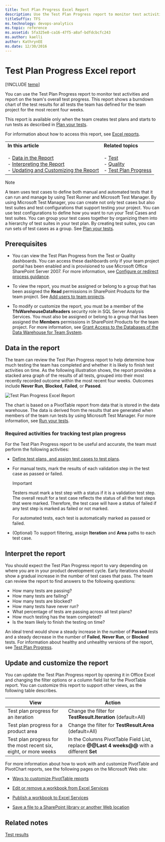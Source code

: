 ```yaml
---
title: Test Plan Progress Excel Report  
description: Use the Test Plan Progress report to monitor test activities and report on the team's overall test progress.
titleSuffix: TFS
ms.technology: devops-analytics
ms.topic: reference
ms.assetid: 5fa325e8-ca16-47f5-a8af-bdfdcbcfc243
ms.author: kaelli
author: KathrynEE
ms.date: 12/30/2016
---
```


# Test Plan Progress Excel report

[!INCLUDE [temp](../includes/tfs-sharepoint-version.md)]

You can use the Test Plan Progress report to monitor test activities and report on the team's overall test progress. This report shows a burndown chart of the test results for all tests the team has defined for the team project for the most recent four weeks.

This report is available only when the team creates test plans and starts to run tests as described in [Plan your tests](../../test/create-test-cases.md).

For information about how to access this report, see [Excel reports](excel-reports.md).

|                                                                                                                                                                       |                                                                                                                                                                                                                                                    |
| --------------------------------------------------------------------------------------------------------------------------------------------------------------------- | -------------------------------------------------------------------------------------------------------------------------------------------------------------------------------------------------------------------------------------------------- |
| **In this article**<br /><br /> - [Data in the Report](#Data)<br />- [Interpreting the Report](#Interpreting)<br />- [Updating and Customizing the Report](#Updating) | **Related topics**<br /><br /> - [Test](../sharepoint-dashboards/test-dashboard-agile-cmmi.md)<br />- [Quality](../sharepoint-dashboards/quality-dashboard-agile-cmmi.md)<br />- [Test Plan Progress](../sql-reports/test-plan-progress-report.md) |

> [!NOTE]
> A team uses test cases to define both manual and automated tests that it can run and manage by using Test Runner and Microsoft Test Manager. By using Microsoft Test Manager, you can create not only test cases but also test suites and test configurations that support testing your project. You can use test configurations to define how you want to run your Test Cases and test suites. You can group your test cases together by organizing them into a hierarchy of test suites in your test plan. By creating test suites, you can run sets of test cases as a group. See [Plan your tests](../../test/create-test-cases.md).

## Prerequisites

* You can view the Test Plan Progress from the Test or Quality dashboards. You can access these dashboards only if your team project portal has been enabled and is provisioned to use Microsoft Office SharePoint Server 2007. For more information, see [Configure or redirect process guidance](../../project/configure-or-redirect-process-guidance.md).

* To view the report, you must be assigned or belong to a group that has been assigned the **Read** permissions in SharePoint Products for the team project. See [Add users to team projects](../../organizations/security/add-users-team-project.md).

* To modify or customize the report, you must be a member of the **TfsWarehouseDataReaders** security role in SQL Server Analysis Services. You must also be assigned or belong to a group that has been assigned the **Members** permissions in SharePoint Products for the team project. For more information, see [Grant Access to the Databases of the Data Warehouse for Team System](../admin/grant-permissions-to-reports.md).

<a name="Data"></a>

## Data in the report

The team can review the Test Plan Progress report to help determine how much testing the team has completed and whether it is likely to finish test activities on time. As the following illustration shows, the report provides a stacked area graph of the results of all tests, grouped into their most recently recorded outcome within the most recent four weeks. Outcomes include **Never Run**, **Blocked**, **Failed**, or **Passed**.

![Test Plan Progress Excel Report](media/procguid_agiletest.png "ProcGuid_AgileTest")

The chart is based on a PivotTable report from data that is stored in the data warehouse. The data is derived from the results that are generated when members of the team run tests by using Microsoft Test Manager. For more information, see [Run your tests](../../test/run-manual-tests.md).

<a name="RequiredActivities"></a>

### Required activities for tracking test plan progress

For the Test Plan Progress report to be useful and accurate, the team must perform the following activities:

* [Define test plans, and assign test cases to test plans](../../test/create-test-cases.md).

* For manual tests, mark the results of each validation step in the test case as passed or failed.

  > [!IMPORTANT]
  > Testers must mark a test step with a status if it is a validation test step. The overall result for a test case reflects the status of all the test steps that were marked. Therefore, the test case will have a status of failed if any test step is marked as failed or not marked.

  For automated tests, each test is automatically marked as passed or failed.

* (Optional) To support filtering, assign **Iteration** and **Area** paths to each test case.

<a name="Interpreting"></a>

## Interpret the report

You should expect the Test Plan Progress report to vary depending on where you are in your product development cycle. Early iterations should show a gradual increase in the number of test cases that pass. The team can review the report to find answers to the following questions:

* How many tests are passing?
* How many tests are failing?
* How many tests are blocked?
* How many tests have never run?
* What percentage of tests are passing across all test plans?
* How much testing has the team completed?
* Is the team likely to finish the testing on time?

An ideal trend would show a steady increase in the number of **Passed** tests and a steady decrease in the number of **Failed**, **Never Run**, or **Blocked** tests. For information about healthy and unhealthy versions of the report, see [Test Plan Progress](../sql-reports/test-plan-progress-report.md).

<a name="Updating"></a>

## Update and customize the report

You can update the Test Plan Progress report by opening it in Office Excel and changing the filter options or a column field list for the PivotTable report. You can customize this report to support other views, as the following table describes.

| View                                                             | Action                                                                                      |
| ---------------------------------------------------------------- | ------------------------------------------------------------------------------------------- |
| Test plan progress for an iteration                              | Change the filter for **TestResult.Iteration** (default=All)                                |
| Test plan progress for a product area                            | Change the filter for **TestResult.Area** (default=All)                                     |
| Test plan progress for the most recent six, eight, or more weeks | In the Columns PivotTable Field List, replace **@@Last 4 weeks@@** with a different **Set** |

For more information about how to work with and customize PivotTable and PivotChart reports, see the following pages on the Microsoft Web site:

* [Ways to customize PivotTable reports](https://go.microsoft.com/fwlink/?LinkId=165722)

* [Edit or remove a workbook from Excel Services](https://go.microsoft.com/fwlink/?LinkId=165723)

* [Publish a workbook to Excel Services](https://go.microsoft.com/fwlink/?LinkId=165724)

* [Save a file to a SharePoint library or another Web location](https://go.microsoft.com/fwlink/?LinkId=165725)

## Related notes

[Test results](https://msdn.microsoft.com/library/ms244708)
